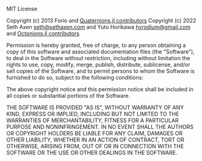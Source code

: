 MIT License

Copyright (c) 2013 Forio and [Quaternions.jl contributors](https://github.com/JuliaGeometry/Quaternions.jl/graphs/contributors)
Copyright (c) 2022 Seth Axen <seth@sethaxen.com> and Yuto Horikawa <hyrodium@gmail.com> and [Octonions.jl contributors](https://github.com/JuliaGeometry/Octonions.jl/graphs/contributors)

Permission is hereby granted, free of charge, to any person obtaining a copy of
this software and associated documentation files (the "Software"), to deal in
the Software without restriction, including without limitation the rights to
use, copy, modify, merge, publish, distribute, sublicense, and/or sell copies of
the Software, and to permit persons to whom the Software is furnished to do so,
subject to the following conditions:

The above copyright notice and this permission notice shall be included in all
copies or substantial portions of the Software.

THE SOFTWARE IS PROVIDED "AS IS", WITHOUT WARRANTY OF ANY KIND, EXPRESS OR
IMPLIED, INCLUDING BUT NOT LIMITED TO THE WARRANTIES OF MERCHANTABILITY, FITNESS
FOR A PARTICULAR PURPOSE AND NONINFRINGEMENT. IN NO EVENT SHALL THE AUTHORS OR
COPYRIGHT HOLDERS BE LIABLE FOR ANY CLAIM, DAMAGES OR OTHER LIABILITY, WHETHER
IN AN ACTION OF CONTRACT, TORT OR OTHERWISE, ARISING FROM, OUT OF OR IN
CONNECTION WITH THE SOFTWARE OR THE USE OR OTHER DEALINGS IN THE SOFTWARE.
